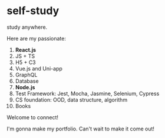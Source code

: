 # self-study
study anywhere.

Here are my passionate:

1. **React.js**
2. JS + TS
3. H5 + C3
4. Vue.js and Uni-app
5. GraphQL
6. Database
7. **Node.js**
8. Test Framework: Jest, Mocha, Jasmine, Selenium, Cypress
9. CS foundation: OOD, data structure, algorithm
10. Books



Welcome to connect!

I'm gonna make my portfolio. Can't wait to make it come out!